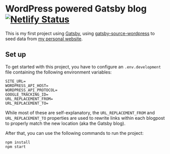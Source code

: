 # WordPress powered Gatsby blog [![Netlify Status](https://api.netlify.com/api/v1/badges/7d74b2f7-8c18-46cc-8d56-477fc30997fd/deploy-status)](https://app.netlify.com/sites/dimitrim/deploys)
This is my first project using [Gatsby](https://www.gatsbyjs.org/), using [gatsby-source-wordpress](https://www.gatsbyjs.org/packages/gatsby-source-wordpress/) to seed data from [my personal website](https://g00glen00b.be/).

## Set up
To get started with this project, you have to configure an `.env.development` file containing the following environment variables:

```env
SITE_URL=
WORDPRESS_API_HOST=
WORDPRESS_API_PROTOCOL=
GOOGLE_TRACKING_ID=
URL_REPLACEMENT_FROM=
URL_REPLACEMENT_TO=
```

While most of these are self-explanatory, the `URL_REPLACEMENT_FROM` and `URL_REPLACEMENT_TO` properties are used to rewrite links within each blogpost to properly match the new location (aka the Gatsby blog).

After that, you can use the following commands to run the project:

```shell
npm install
npm start
```
